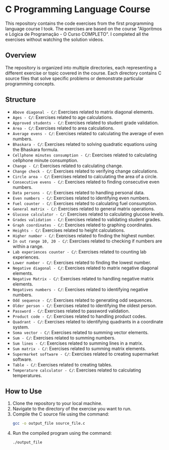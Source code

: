 # C Programming Language Course

This repository contains the code exercises from the first programming language course I took. The exercises are based on the course "Algoritmos e Lógica de Programação - O Curso COMPLETO". I completed all the exercises without watching the solution videos.

## Overview

The repository is organized into multiple directories, each representing a different exercise or topic covered in the course. Each directory contains C source files that solve specific problems or demonstrate particular programming concepts.

## Structure

- `Above diagonal - C/`: Exercises related to matrix diagonal elements.
- `Ages - C/`: Exercises related to age calculations.
- `Approved students - C/`: Exercises related to student grade validation.
- `Area - C/`: Exercises related to area calculations.
- `Average evens - C/`: Exercises related to calculating the average of even numbers.
- `Bhaskara - C/`: Exercises related to solving quadratic equations using the Bhaskara formula.
- `Cellphone minutes consumption - C/`: Exercises related to calculating cellphone minute consumption.
- `Change - C/`: Exercises related to calculating change.
- `Change check - C/`: Exercises related to verifying change calculations.
- `Circle area - C/`: Exercises related to calculating the area of a circle.
- `Consecutive evens - C/`: Exercises related to finding consecutive even numbers.
- `Data persons - C/`: Exercises related to handling personal data.
- `Even numbers - C/`: Exercises related to identifying even numbers.
- `Fuel counter - C/`: Exercises related to calculating fuel consumption.
- `General matrix - C/`: Exercises related to general matrix operations.
- `Glucose calculator - C/`: Exercises related to calculating glucose levels.
- `Grades validation - C/`: Exercises related to validating student grades.
- `Graph coordinates - C/`: Exercises related to graphing coordinates.
- `Heights - C/`: Exercises related to height calculations.
- `Higher number - C/`: Exercises related to finding the highest number.
- `In out range 10, 20 - C/`: Exercises related to checking if numbers are within a range.
- `Lab experiences counter - C/`: Exercises related to counting lab experiences.
- `Lower number - C/`: Exercises related to finding the lowest number.
- `Negative diagonal - C/`: Exercises related to matrix negative diagonal elements.
- `Negative Matrix - C/`: Exercises related to handling negative matrix elements.
- `Negatives numbers - C/`: Exercises related to identifying negative numbers.
- `Odd sequence - C/`: Exercises related to generating odd sequences.
- `Older person - C/`: Exercises related to identifying the oldest person.
- `Password - C/`: Exercises related to password validation.
- `Product code - C/`: Exercises related to handling product codes.
- `Quadrant - C/`: Exercises related to identifying quadrants in a coordinate system.
- `Soma vector - C/`: Exercises related to summing vector elements.
- `Sum - C/`: Exercises related to summing numbers.
- `Sum lines - C/`: Exercises related to summing lines in a matrix.
- `Sum matrix - C/`: Exercises related to summing matrix elements.
- `Supermarket software - C/`: Exercises related to creating supermarket software.
- `Table - C/`: Exercises related to creating tables.
- `Temperature calculator - C/`: Exercises related to calculating temperatures.

## How to Use

1. Clone the repository to your local machine.
2. Navigate to the directory of the exercise you want to run.
3. Compile the C source file using the command:
    ```sh
    gcc -o output_file source_file.c
    ```
4. Run the compiled program using the command:
    ```sh
    ./output_file
    ```
